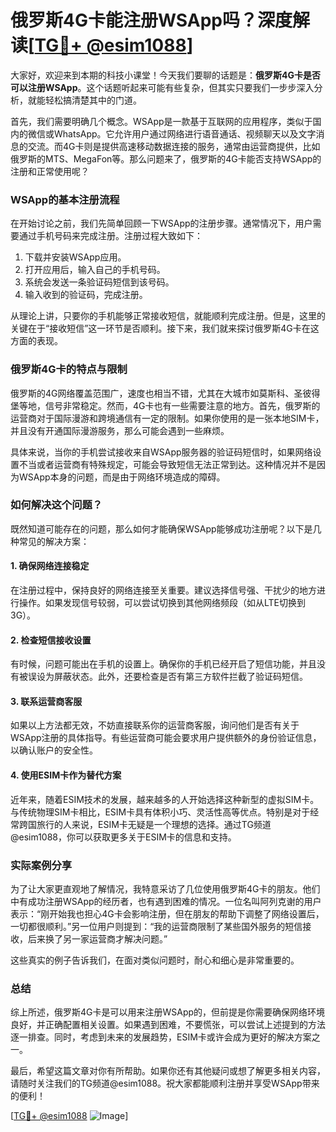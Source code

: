 # 俄罗斯4G卡能注册WSApp吗？深度解读[[TG💪+ @esim1088](https://t.me/s/esim1088)]

大家好，欢迎来到本期的科技小课堂！今天我们要聊的话题是：**俄罗斯4G卡是否可以注册WSApp**。这个话题听起来可能有些复杂，但其实只要我们一步步深入分析，就能轻松搞清楚其中的门道。

首先，我们需要明确几个概念。WSApp是一款基于互联网的应用程序，类似于国内的微信或WhatsApp。它允许用户通过网络进行语音通话、视频聊天以及文字消息的交流。而4G卡则是提供高速移动数据连接的服务，通常由运营商提供，比如俄罗斯的MTS、MegaFon等。那么问题来了，俄罗斯的4G卡能否支持WSApp的注册和正常使用呢？

### WSApp的基本注册流程

在开始讨论之前，我们先简单回顾一下WSApp的注册步骤。通常情况下，用户需要通过手机号码来完成注册。注册过程大致如下：

1. 下载并安装WSApp应用。
2. 打开应用后，输入自己的手机号码。
3. 系统会发送一条验证码短信到该号码。
4. 输入收到的验证码，完成注册。

从理论上讲，只要你的手机能够正常接收短信，就能顺利完成注册。但是，这里的关键在于“接收短信”这一环节是否顺利。接下来，我们就来探讨俄罗斯4G卡在这方面的表现。

### 俄罗斯4G卡的特点与限制

俄罗斯的4G网络覆盖范围广，速度也相当不错，尤其在大城市如莫斯科、圣彼得堡等地，信号非常稳定。然而，4G卡也有一些需要注意的地方。首先，俄罗斯的运营商对于国际漫游和跨境通信有一定的限制。如果你使用的是一张本地SIM卡，并且没有开通国际漫游服务，那么可能会遇到一些麻烦。

具体来说，当你的手机尝试接收来自WSApp服务器的验证码短信时，如果网络设置不当或者运营商有特殊规定，可能会导致短信无法正常到达。这种情况并不是因为WSApp本身的问题，而是由于网络环境造成的障碍。

### 如何解决这个问题？

既然知道可能存在的问题，那么如何才能确保WSApp能够成功注册呢？以下是几种常见的解决方案：

#### 1. 确保网络连接稳定

在注册过程中，保持良好的网络连接至关重要。建议选择信号强、干扰少的地方进行操作。如果发现信号较弱，可以尝试切换到其他网络频段（如从LTE切换到3G）。

#### 2. 检查短信接收设置

有时候，问题可能出在手机的设置上。确保你的手机已经开启了短信功能，并且没有被误设为屏蔽状态。此外，还要检查是否有第三方软件拦截了验证码短信。

#### 3. 联系运营商客服

如果以上方法都无效，不妨直接联系你的运营商客服，询问他们是否有关于WSApp注册的具体指导。有些运营商可能会要求用户提供额外的身份验证信息，以确认账户的安全性。

#### 4. 使用ESIM卡作为替代方案

近年来，随着ESIM技术的发展，越来越多的人开始选择这种新型的虚拟SIM卡。与传统物理SIM卡相比，ESIM卡具有体积小巧、灵活性高等优点。特别是对于经常跨国旅行的人来说，ESIM卡无疑是一个理想的选择。通过TG频道@esim1088，你可以获取更多关于ESIM卡的信息和支持。

### 实际案例分享

为了让大家更直观地了解情况，我特意采访了几位使用俄罗斯4G卡的朋友。他们中有成功注册WSApp的经历者，也有遇到困难的情况。一位名叫阿列克谢的用户表示：“刚开始我也担心4G卡会影响注册，但在朋友的帮助下调整了网络设置后，一切都很顺利。”另一位用户则提到：“我的运营商限制了某些国外服务的短信接收，后来换了另一家运营商才解决问题。”

这些真实的例子告诉我们，在面对类似问题时，耐心和细心是非常重要的。

### 总结

综上所述，俄罗斯4G卡是可以用来注册WSApp的，但前提是你需要确保网络环境良好，并正确配置相关设置。如果遇到困难，不要慌张，可以尝试上述提到的方法逐一排查。同时，考虑到未来的发展趋势，ESIM卡或许会成为更好的解决方案之一。

最后，希望这篇文章对你有所帮助。如果你还有其他疑问或想了解更多相关内容，请随时关注我们的TG频道@esim1088。祝大家都能顺利注册并享受WSApp带来的便利！

[[TG💪+ @esim1088](https://t.me/s/esim1088) ![Image](https://i.postimg.cc/4NQfJmqS/Snipaste-2025-05-13-00-14-12.png)]